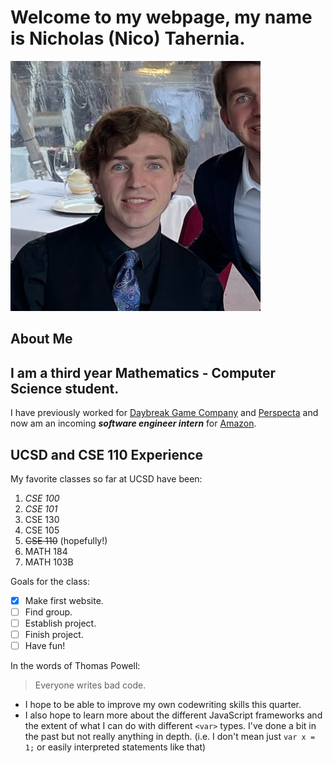 # Welcome to my webpage, my name is Nicholas (Nico) Tahernia.

![Photo of me](head-shot.jpeg)

About Me
----------------------

## I am a third year Mathematics - Computer Science student. 

I have previously worked for [Daybreak Game Company](https://www.daybreakgames.com/home) and [Perspecta](https://perspecta.com/) and now am an incoming ***software engineer intern*** for [Amazon](https://www.amazon.com/).

UCSD and CSE 110 Experience
----------------------

My favorite classes so far at UCSD have been:
1. *CSE 100*
2. *CSE 101*
3. CSE 130
4. CSE 105
5. ~~CSE 110~~ (hopefully!)
6. MATH 184
7. MATH 103B

Goals for the class:
- [X] Make first website.
- [ ] Find group.
- [ ] Establish project.
- [ ] Finish project.
- [ ] Have fun!

In the words of Thomas Powell:
> Everyone writes bad code.

- I hope to be able to improve my own codewriting skills this quarter.
- I also hope to learn more about the different JavaScript frameworks and the extent of what I can do with different `<var>` types. I've done a bit in the past but not really anything in depth. (i.e. I don't mean just `var x = 1;` or easily interpreted statements like that)
